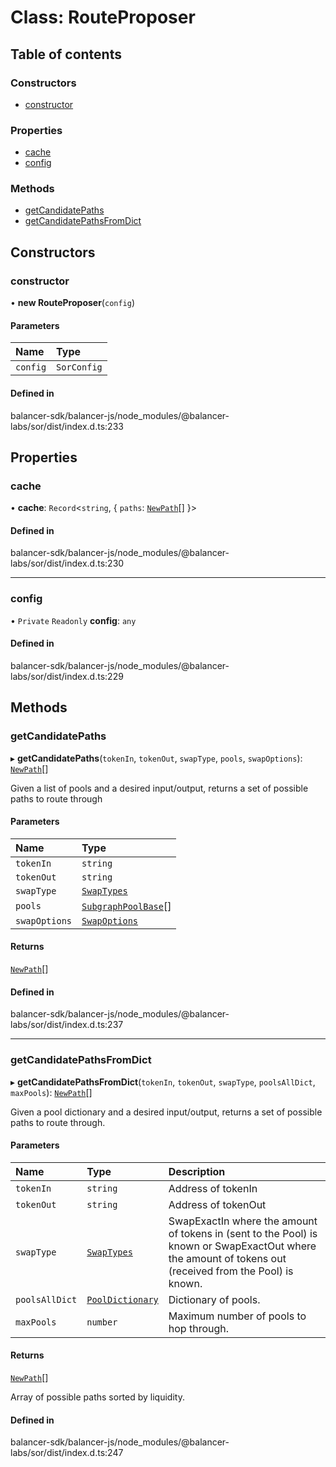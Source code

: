 # Class: RouteProposer

## Table of contents

### Constructors

- [constructor](RouteProposer.md#constructor)

### Properties

- [cache](RouteProposer.md#cache)
- [config](RouteProposer.md#config)

### Methods

- [getCandidatePaths](RouteProposer.md#getcandidatepaths)
- [getCandidatePathsFromDict](RouteProposer.md#getcandidatepathsfromdict)

## Constructors

### constructor

• **new RouteProposer**(`config`)

#### Parameters

| Name | Type |
| :------ | :------ |
| `config` | `SorConfig` |

#### Defined in

balancer-sdk/balancer-js/node_modules/@balancer-labs/sor/dist/index.d.ts:233

## Properties

### cache

• **cache**: `Record`<`string`, { `paths`: [`NewPath`](../interfaces/NewPath.md)[]  }\>

#### Defined in

balancer-sdk/balancer-js/node_modules/@balancer-labs/sor/dist/index.d.ts:230

___

### config

• `Private` `Readonly` **config**: `any`

#### Defined in

balancer-sdk/balancer-js/node_modules/@balancer-labs/sor/dist/index.d.ts:229

## Methods

### getCandidatePaths

▸ **getCandidatePaths**(`tokenIn`, `tokenOut`, `swapType`, `pools`, `swapOptions`): [`NewPath`](../interfaces/NewPath.md)[]

Given a list of pools and a desired input/output, returns a set of possible paths to route through

#### Parameters

| Name | Type |
| :------ | :------ |
| `tokenIn` | `string` |
| `tokenOut` | `string` |
| `swapType` | [`SwapTypes`](../enums/SwapTypes.md) |
| `pools` | [`SubgraphPoolBase`](../interfaces/SubgraphPoolBase.md)[] |
| `swapOptions` | [`SwapOptions`](../interfaces/SwapOptions.md) |

#### Returns

[`NewPath`](../interfaces/NewPath.md)[]

#### Defined in

balancer-sdk/balancer-js/node_modules/@balancer-labs/sor/dist/index.d.ts:237

___

### getCandidatePathsFromDict

▸ **getCandidatePathsFromDict**(`tokenIn`, `tokenOut`, `swapType`, `poolsAllDict`, `maxPools`): [`NewPath`](../interfaces/NewPath.md)[]

Given a pool dictionary and a desired input/output, returns a set of possible paths to route through.

#### Parameters

| Name | Type | Description |
| :------ | :------ | :------ |
| `tokenIn` | `string` | Address of tokenIn |
| `tokenOut` | `string` | Address of tokenOut |
| `swapType` | [`SwapTypes`](../enums/SwapTypes.md) | SwapExactIn where the amount of tokens in (sent to the Pool) is known or SwapExactOut where the amount of tokens out (received from the Pool) is known. |
| `poolsAllDict` | [`PoolDictionary`](../interfaces/PoolDictionary.md) | Dictionary of pools. |
| `maxPools` | `number` | Maximum number of pools to hop through. |

#### Returns

[`NewPath`](../interfaces/NewPath.md)[]

Array of possible paths sorted by liquidity.

#### Defined in

balancer-sdk/balancer-js/node_modules/@balancer-labs/sor/dist/index.d.ts:247
